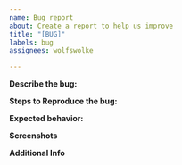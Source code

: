 ```yaml
---
name: Bug report
about: Create a report to help us improve
title: "[BUG]"
labels: bug
assignees: wolfswolke

---
```


**Describe the bug:**


**Steps to Reproduce the bug:**


**Expected behavior:**


**Screenshots**


**Additional Info**
